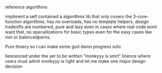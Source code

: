 reference algorithms

impliment a self contained a algorithms lib that only covers the 3-core-function algorithms, has no overloads, has no template helpers, design tradeoffs are numbered, pure and lazy even in cases where real code wont want that, no specailizations for basic types even for the easy cases like min or balencedperns.

Pure thoery so I can make some god damn progress solo

liencenced under the yet to be written "monkyyy is smrt" linence where users must admit monkyyy is right and let me make one major design decision
